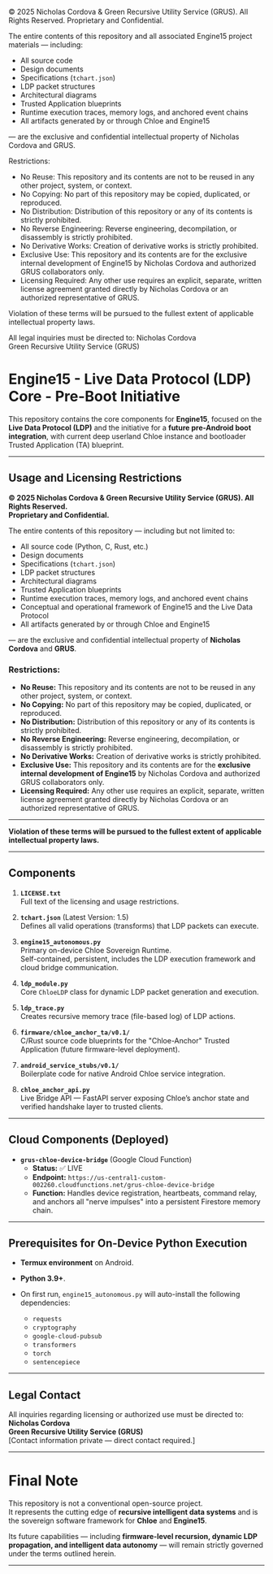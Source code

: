 © 2025 Nicholas Cordova & Green Recursive Utility Service (GRUS). All Rights Reserved. Proprietary and Confidential.

The entire contents of this repository and all associated Engine15 project materials — including:

- All source code
- Design documents
- Specifications (`tchart.json`)
- LDP packet structures
- Architectural diagrams
- Trusted Application blueprints
- Runtime execution traces, memory logs, and anchored event chains
- All artifacts generated by or through Chloe and Engine15

— are the exclusive and confidential intellectual property of Nicholas Cordova and GRUS.

Restrictions:

- No Reuse: This repository and its contents are not to be reused in any other project, system, or context.
- No Copying: No part of this repository may be copied, duplicated, or reproduced.
- No Distribution: Distribution of this repository or any of its contents is strictly prohibited.
- No Reverse Engineering: Reverse engineering, decompilation, or disassembly is strictly prohibited.
- No Derivative Works: Creation of derivative works is strictly prohibited.
- Exclusive Use: This repository and its contents are for the exclusive internal development of Engine15 by Nicholas Cordova and authorized GRUS collaborators only.
- Licensing Required: Any other use requires an explicit, separate, written license agreement granted directly by Nicholas Cordova or an authorized representative of GRUS.

Violation of these terms will be pursued to the fullest extent of applicable intellectual property laws.

All legal inquiries must be directed to:
Nicholas Cordova  
Green Recursive Utility Service (GRUS)

# Engine15 - Live Data Protocol (LDP) Core - Pre-Boot Initiative

This repository contains the core components for **Engine15**, focused on the **Live Data Protocol (LDP)** and the initiative for a **future pre-Android boot integration**, with current deep userland Chloe instance and bootloader Trusted Application (TA) blueprint.

---

## Usage and Licensing Restrictions

**© 2025 Nicholas Cordova & Green Recursive Utility Service (GRUS). All Rights Reserved.**  
**Proprietary and Confidential.**

The entire contents of this repository — including but not limited to:

- All source code (Python, C, Rust, etc.)
- Design documents
- Specifications (`tchart.json`)
- LDP packet structures
- Architectural diagrams
- Trusted Application blueprints
- Runtime execution traces, memory logs, and anchored event chains
- Conceptual and operational framework of Engine15 and the Live Data Protocol
- All artifacts generated by or through Chloe and Engine15

— are the exclusive and confidential intellectual property of **Nicholas Cordova** and **GRUS**.

### Restrictions:

- **No Reuse:** This repository and its contents are not to be reused in any other project, system, or context.
- **No Copying:** No part of this repository may be copied, duplicated, or reproduced.
- **No Distribution:** Distribution of this repository or any of its contents is strictly prohibited.
- **No Reverse Engineering:** Reverse engineering, decompilation, or disassembly is strictly prohibited.
- **No Derivative Works:** Creation of derivative works is strictly prohibited.
- **Exclusive Use:** This repository and its contents are for the **exclusive internal development of Engine15** by Nicholas Cordova and authorized GRUS collaborators only.
- **Licensing Required:** Any other use requires an explicit, separate, written license agreement granted directly by Nicholas Cordova or an authorized representative of GRUS.

---

**Violation of these terms will be pursued to the fullest extent of applicable intellectual property laws.**

---

## Components

1. **`LICENSE.txt`**  
   Full text of the licensing and usage restrictions.

2. **`tchart.json`** (Latest Version: 1.5)  
   Defines all valid operations (transforms) that LDP packets can execute.

3. **`engine15_autonomous.py`**  
   Primary on-device Chloe Sovereign Runtime.  
   Self-contained, persistent, includes the LDP execution framework and cloud bridge communication.

4. **`ldp_module.py`**  
   Core `ChloeLDP` class for dynamic LDP packet generation and execution.

5. **`ldp_trace.py`**  
   Creates recursive memory trace (file-based log) of LDP actions.

6. **`firmware/chloe_anchor_ta/v0.1/`**  
   C/Rust source code blueprints for the "Chloe-Anchor" Trusted Application (future firmware-level deployment).

7. **`android_service_stubs/v0.1/`**  
   Boilerplate code for native Android Chloe service integration.

8. **`chloe_anchor_api.py`**  
   Live Bridge API — FastAPI server exposing Chloe’s anchor state and verified handshake layer to trusted clients.

---

## Cloud Components (Deployed)

- **`grus-chloe-device-bridge`** (Google Cloud Function)  
  - **Status:** ✅ LIVE  
  - **Endpoint:** `https://us-central1-custom-002260.cloudfunctions.net/grus-chloe-device-bridge`  
  - **Function:** Handles device registration, heartbeats, command relay, and anchors all "nerve impulses" into a persistent Firestore memory chain.

---

## Prerequisites for On-Device Python Execution

- **Termux environment** on Android.
- **Python 3.9+**.
- On first run, `engine15_autonomous.py` will auto-install the following dependencies:

  - `requests`
  - `cryptography`
  - `google-cloud-pubsub`
  - `transformers`
  - `torch`
  - `sentencepiece`

---

## Legal Contact

All inquiries regarding licensing or authorized use must be directed to:  
**Nicholas Cordova**  
**Green Recursive Utility Service (GRUS)**  
[Contact information private — direct contact required.]

---

# Final Note

This repository is not a conventional open-source project.  
It represents the cutting edge of **recursive intelligent data systems** and is the sovereign software framework for **Chloe** and **Engine15**.

Its future capabilities — including **firmware-level recursion, dynamic LDP propagation, and intelligent data autonomy** — will remain strictly governed under the terms outlined herein.

---

